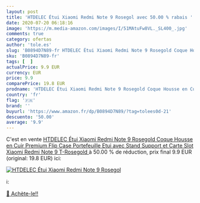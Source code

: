 ```yaml
---
layout: post
title: 'HTDELEC Étui Xiaomi Redmi Note 9 Rosegol avec 50.00 % rabais '
date: 2020-07-20 06:18:16
image: 'https://m.media-amazon.com/images/I/51MAtuFw8VL._SL400_.jpg'
comments: true
category: ofertas
author: 'tole.es'
slug: 'B0894D7N89-fr HTDELEC Étui Xiaomi Redmi Note 9 Rosegold Coque Housse en...'
sku: 'B0894D7N89-fr'
tags: [  ]
actualPrice: 9.9 EUR
currency: EUR
price: 9.9
comparePrice: 19.8 EUR
prodname: 'HTDELEC Étui Xiaomi Redmi Note 9 Rosegold Coque Housse en Cuir Premium Flip Case Portefeuille Etui avec Stand Support et Carte Slot Xiaomi Redmi Note 9 T-Rosegold '
country: 'fr'
flag: '🇫🇷'
brand: ''
buyurl: 'https://www.amazon.fr/dp/B0894D7N89/?tag=tolees0d-21'
descuento: '50.00'
average: '9.9'
---
```


C'est en vente [HTDELEC Étui Xiaomi Redmi Note 9 Rosegold Coque Housse en Cuir Premium Flip Case Portefeuille Etui avec Stand Support et Carte Slot Xiaomi Redmi Note 9 T-Rosegold ](https://www.amazon.fr/dp/B0894D7N89/?tag=tolees0d-21)  à  50.00 % de réduction, prix final  9.9 EUR (original: 19.8 EUR) ici:

[![HTDELEC Étui Xiaomi Redmi Note 9 Rosegol](https://m.media-amazon.com/images/I/51MAtuFw8VL._SL400_.jpg)](https://www.amazon.fr/dp/B0894D7N89/?tag=tolees0d-21)

ℹ️:


[🛒 Achète-le!!](https://www.amazon.fr/dp/B0894D7N89/?tag=tolees0d-21)
